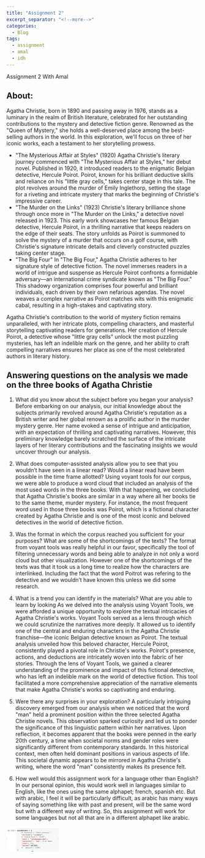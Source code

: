 ```yaml
---
title: "Assignment 2"
excerpt_separator: "<!--more-->"
categories:
  - Blog
tags:
  - assignment
  - amal
  - idh
---
```


Assignment 2 With Amal 


## About: 
 
Agatha Christie, born in 1890 and passing away in 1976, stands as a luminary in the realm of British literature, celebrated for her outstanding contributions to the mystery and detective fiction genre. Renowned as the "Queen of Mystery," she holds a well-deserved place among the best-selling authors in the world. In this exploration, we'll focus on three of her iconic works, each a testament to her storytelling prowess.

- "The Mysterious Affair at Styles" (1920)
Agatha Christie's literary journey commenced with "The Mysterious Affair at Styles," her debut novel. Published in 1920, it introduced readers to the enigmatic Belgian detective, Hercule Poirot. Poirot, known for his brilliant deductive skills and reliance on his "little gray cells," takes center stage in this tale. The plot revolves around the murder of Emily Inglethorp, setting the stage for a riveting and intricate mystery that marks the beginning of Christie's impressive career.
- "The Murder on the Links" (1923)
Christie's literary brilliance shone through once more in "The Murder on the Links," a detective novel released in 1923. This early work showcases her famous Belgian detective, Hercule Poirot, in a thrilling narrative that keeps readers on the edge of their seats. The story unfolds as Poirot is summoned to solve the mystery of a murder that occurs on a golf course, with Christie's signature intricate details and cleverly constructed puzzles taking center stage.
- "The Big Four"
In "The Big Four," Agatha Christie adheres to her signature style of detective fiction. The novel immerses readers in a world of intrigue and suspense as Hercule Poirot confronts a formidable adversary—an international crime syndicate known as "The Big Four." This shadowy organization comprises four powerful and brilliant individuals, each driven by their own nefarious agendas. The novel weaves a complex narrative as Poirot matches wits with this enigmatic cabal, resulting in a high-stakes and captivating story.

Agatha Christie's contribution to the world of mystery fiction remains unparalleled, with her intricate plots, compelling characters, and masterful storytelling captivating readers for generations. Her creation of Hercule Poirot, a detective whose "little gray cells" unlock the most puzzling mysteries, has left an indelible mark on the genre, and her ability to craft compelling narratives ensures her place as one of the most celebrated authors in literary history.

## Answering questions on the analysis we made on the three books of Agatha Christie 


1. What did you know about the subject before you began your analysis?
Before embarking on our analysis, our initial knowledge about the subjects primarily revolved around Agatha Christie's reputation as a British writer and her global renown as a prolific author in the murder mystery genre. Her name evoked a sense of intrigue and anticipation, with an expectation of thrilling and captivating narratives. However, this preliminary knowledge barely scratched the surface of the intricate layers of her literary contributions and the fascinating insights we would uncover through our analysis.
2. What does computer-assisted analysis allow you to see that you wouldn’t have seen in a linear read? Would a linear read have been possible in the time frame allotted?
Using voyant tools for our corpus, we were able to produce a word cloud that included an analysis of the most used words in the three books. With that happening, we concluded that Agatha Christie's books are similar in a way where all her books tie to the same theme, murder mystery. For instance, the most frequent word used in those three books was Poirot, which is  a fictional character created by Agatha Christie and is one of the most iconic and beloved detectives in the world of detective fiction. 

3. Was the format in which the corpus reached you sufficient for your purposes? What are some of the shortcomings of the texts?
The format from voyant tools was really helpful in our favor, specifically the tool of filtering unnecessary words and being able to analyze in not only a word cloud but other visualization. However one of the shortcomings of the texts was that it took us a long time to realize how the characters are interlinked. Including the fact that the word Poitrot was refering to the detective and we wouldn’t have known this unless we did some research. 

4. What is a trend you can identify in the materials? What are you able to learn by looking 
As we delved into the analysis using Voyant Tools, we were afforded a unique opportunity to explore the textual intricacies of Agatha Christie's works. Voyant Tools served as a lens through which we could scrutinize the narratives more deeply. It allowed us to identify one of the central and enduring characters in the Agatha Christie franchise—the iconic Belgian detective known as Poirot. The textual analysis unveiled how this beloved character, Hercule Poirot, consistently played a pivotal role in Christie's works. Poirot's presence, actions, and deductions are intricately woven into the fabric of her stories. Through the lens of Voyant Tools, we gained a clearer understanding of the prominence and impact of this fictional detective, who has left an indelible mark on the world of detective fiction. This tool facilitated a more comprehensive appreciation of the narrative elements that make Agatha Christie's works so captivating and enduring.

5. Were there any surprises in your exploration?
A particularly intriguing discovery emerged from our analysis when we noticed that the word "man" held a prominent position within the three selected Agatha Christie novels. This observation sparked curiosity and led us to ponder the significance of this linguistic pattern within her narratives. Upon reflection, it becomes apparent that the books were penned in the early 20th century, a time when societal norms and gender roles were significantly different from contemporary standards. In this historical context, men often held dominant positions in various aspects of life. This societal dynamic appears to be mirrored in Agatha Christie's writing, where the word "man" consistently makes its presence felt.
 
6. How well would this assignment work for a language other than English?
In our personal opinion, this would work well in languages similar to English, like the ones using the same alphapet; french, spanish etc. But with arabic, I feel it will be particularly difficult, as arabic has many ways of saying something like with past and present, will be the same word but with a different way of writing. So, this assignment will work for some languages but not all that are in a different alphapet like arabic. 

<img src="/assets/images/3.jpg" style="zoom:25%;" />

